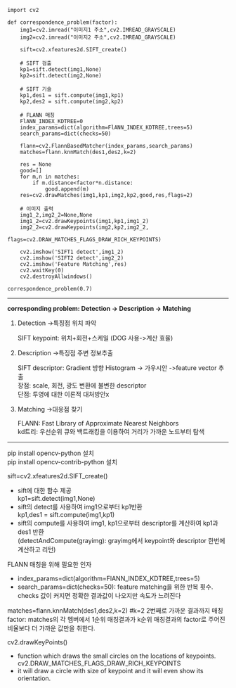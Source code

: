 ```
import cv2

def correspondence_problem(factor):
    img1=cv2.imread("이미지1 주소",cv2.IMREAD_GRAYSCALE)
    img2=cv2.imread("이미지2 주소",cv2.IMREAD_GRAYSCALE)
    
    sift=cv2.xfeatures2d.SIFT_create()

    # SIFT 검출 
    kp1=sift.detect(img1,None)
    kp2=sift.detect(img2,None)

    # SIFT 기술 
    kp1,des1 = sift.compute(img1,kp1) 
    kp2,des2 = sift.compute(img2,kp2)

    # FLANN 매칭
    FlANN_INDEX_KDTREE=0
    index_params=dict(algorithm=FlANN_INDEX_KDTREE,trees=5)
    search_params=dict(checks=50)

    flann=cv2.FlannBasedMatcher(index_params,search_params)
    matches=flann.knnMatch(des1,des2,k=2) 

    res = None
    good=[]
    for m,n in matches:
        if m.distance<factor*n.distance: 
            good.append(m)
    res=cv2.drawMatches(img1,kp1,img2,kp2,good,res,flags=2)
    
    # 이미지 출력
    img1_2,img2_2=None,None
    img1_2=cv2.drawKeypoints(img1,kp1,img1_2)
    img2_2=cv2.drawKeypoints(img2,kp2,img2_2,
                           flags=cv2.DRAW_MATCHES_FLAGS_DRAW_RICH_KEYPOINTS)
    
    cv2.imshow('SIFT1 detect',img1_2)
    cv2.imshow('SIFT2 detect',img2_2)
    cv2.imshow('Feature Matching',res)
    cv2.waitKey(0)
    cv2.destroyAllwindows()
    
correspondence_problem(0.7)
```    


---------------------------------------------------------------------------------------------------

__corresponding problem: Detection -> Description -> Matching__

1.	Detection ->특징점 위치 파악
  
    SIFT keypoint: 위치+회전+스케일 (DOG 사용->계산 효율)
    
2.	Description ->특징점 주변 정보추출

    SIFT descriptor: Gradient 방향 Histogram -> 가우시안 ->feature vector 추출  
        장점: scale, 회전, 광도 변환에 불변한 descriptor  
        단점: 투영에 대한 이론적 대처방안x  
   
3.	Matching ->대응점 찾기  

    FLANN: Fast Library of Approximate Nearest Neighbors  
        kd트리: 우선순위 큐와 백트래킹을 이용하여 거리가 가까운 노드부터 탐색

----------------------------------------------------------------------------------------------------

pip install opencv-python 설치  
pip install opencv-contrib-python 설치   

sift=cv2.xfeatures2d.SIFT_create()  
+ sift에 대한 함수 제공    
kp1=sift.detect(img1,None)   
+ sift의 detect를 사용하여 img1으로부터 kp1반환    
kp1,des1 = sift.compute(img1,kp1)    
+ sift의 compute를 사용하여 img1, kp1으로부터 descriptor를 계산하여 kp1과 des1 반환      
(detectAndCompute(grayimg): grayimg에서 keypoint와 descriptor 한번에 계산하고 리턴)  

FLANN 매칭을 위해 필요한 인자  
+ index_params=dict(algorithm=FlANN_INDEX_KDTREE,trees=5)  
+ search_params=dict(checks=50): feature matching을 위한 반복 횟수. checks 값이 커지면 정확한 결과값이 나오지만 속도가 느려진다     

matches=flann.knnMatch(des1,des2,k=2) #k=2 2번째로 가까운 결과까지 매칭    
factor: matches의 각 멤버에서 1순위 매칭결과가 k순위 매칭결과의 factor로 주어진 비율보다 더 가까운 값만을 취한다.  

cv2.drawKeyPoints()  
+ function which draws the small circles on the locations of keypoints.
cv2.DRAW_MATCHES_FLAGS_DRAW_RICH_KEYPOINTS  
+ it will draw a circle with size of keypoint and it will even show its orientation.


